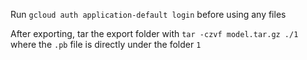 Run `gcloud auth application-default login` before using any files

After exporting, tar the export folder with `tar -czvf model.tar.gz ./1` where the `.pb` file is directly under the folder `1`